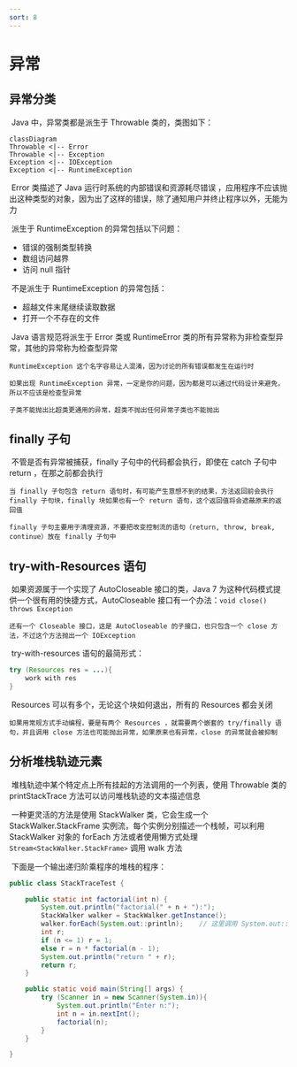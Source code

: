 ```yaml
---
sort: 8
---
```


# 异常



## 异常分类

​	Java 中，异常类都是派生于 Throwable 类的，类图如下：

```mermaid
classDiagram
Throwable <|-- Error
Throwable <|-- Exception
Exception <|-- IOException
Exception <|-- RuntimeException
```

​	Error 类描述了 Java 运行时系统的内部错误和资源耗尽错误 ，应用程序不应该抛出这种类型的对象，因为出了这样的错误，除了通知用户并终止程序以外，无能为力

​	派生于 RuntimeException 的异常包括以下问题：

- 错误的强制类型转换
- 数组访问越界
- 访问 null 指针

​	不是派生于 RuntimeException 的异常包括：

- 超越文件末尾继续读取数据
- 打开一个不存在的文件

​	Java 语言规范将派生于 Error 类或 RuntimeError 类的所有异常称为非检查型异常，其他的异常称为检查型异常

```tip
RuntimeException 这个名字容易让人混淆，因为讨论的所有错误都发生在运行时
```

```tip
如果出现 RuntimeException 异常，一定是你的问题，因为都是可以通过代码设计来避免，所以不应该是检查型异常
```

```tip
子类不能抛出比超类更通用的异常，超类不抛出任何异常子类也不能抛出
```



## finally 子句

​	不管是否有异常被捕获，finally 子句中的代码都会执行，即使在 catch 子句中 return ，在那之前都会执行

```warning
当 finally 子句包含 return 语句时，有可能产生意想不到的结果，方法返回前会执行 finally 子句块，finally 块如果也有一个 return 语句，这个返回值将会遮蔽原来的返回值
```

```tip
finally 子句主要用于清理资源，不要把改变控制流的语句（return, throw, break, continue）放在 finally 子句中
```



## try-with-Resources 语句

​	如果资源属于一个实现了 AutoCloseable 接口的类，Java 7 为这种代码模式提供一个很有用的快捷方式，AutoCloseable 接口有一个办法：`void close() throws Exception`

```tip
还有一个 Closeable 接口，这是 AutoCloseable 的子接口，也只包含一个 close 方法，不过这个方法抛出一个 IOException
```

​	try-with-resources 语句的最简形式：

```java
try (Resources res = ...){
    work with res
}
```

​	Resources 可以有多个，无论这个块如何退出，所有的 Resources 都会关闭

```note
如果用常规方式手动编程，要是有两个 Resources ，就需要两个嵌套的 try/finally 语句，并且调用 close 方法也可能抛出异常，如果原来也有异常，close 的异常就会被抑制
```



## 分析堆栈轨迹元素

​	堆栈轨迹中某个特定点上所有挂起的方法调用的一个列表，使用 Throwable 类的 printStackTrace 方法可以访问堆栈轨迹的文本描述信息

​	一种更灵活的方法是使用 StackWalker 类，它会生成一个 StackWalker.StackFrame 实例流，每个实例分别描述一个栈帧，可以利用 StackWalker 对象的 forEach 方法或者使用懒方式处理 `Stream<StackWalker.StackFrame>` 调用 walk 方法

​	下面是一个输出递归阶乘程序的堆栈的程序：

```java
public class StackTraceTest {

    public static int factorial(int n) {
        System.out.println("factorial(" + n + "):");
        StackWalker walker = StackWalker.getInstance();
        walker.forEach(System.out::println);	// 这里调用 System.out::println 输出堆栈信息
        int r;
        if (n <= 1) r = 1;
        else r = n * factorial(n - 1);
        System.out.println("return " + r);
        return r;
    }

    public static void main(String[] args) {
        try (Scanner in = new Scanner(System.in)){
            System.out.println("Enter n:");
            int n = in.nextInt();
            factorial(n);
        }
    }

}
```

